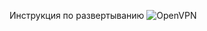 Инструкция по развертыванию ![OpenVPN](https://www.cyberciti.biz/faq/howto-setup-openvpn-server-on-ubuntu-linux-14-04-or-16-04-lts/)
